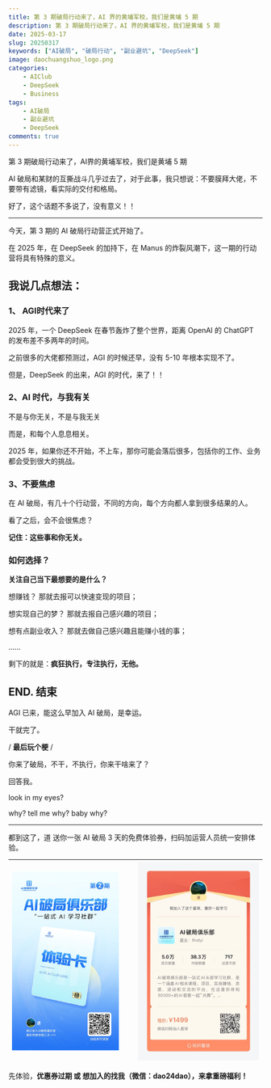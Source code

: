 ```yaml
---
title: 第 3 期破局行动来了，AI 界的黄埔军校，我们是黄埔 5 期
description: 第 3 期破局行动来了，AI 界的黄埔军校，我们是黄埔 5 期
date: 2025-03-17
slug: 20250317
keywords: ["AI破局", "破局行动", "副业避坑", "DeepSeek"]
image: daochuangshuo_logo.png
categories:
    - AIClub
    - DeepSeek
    - Business
tags:
    - AI破局
    - 副业避坑
    - DeepSeek
comments: true
---
```



第 3 期破局行动来了，AI界的黄埔军校，我们是黄埔 5 期

AI 破局和某财的互撕战斗几乎过去了，对于此事，我只想说：不要膜拜大佬，不要带有滤镜，看实际的交付和格局。

好了，这个话题不多说了，没有意义！！

---

今天，第 3 期的 AI 破局行动营正式开始了。

在 2025 年，在 DeepSeek 的加持下，在 Manus 的炸裂风潮下，这一期的行动营将具有特殊的意义。

## 我说几点想法：

### 1、 AGI时代来了

2025 年，一个 DeepSeek 在春节轰炸了整个世界，距离 OpenAI 的 ChatGPT 的发布差不多两年的时间。

之前很多的大佬都预测过，AGI 的时候还早，没有 5-10 年根本实现不了。

但是，DeepSeek 的出来，AGI 的时代，来了！！

### 2、AI 时代，与我有关

不是与你无关，不是与我无关

而是，和每个人息息相关。

2025 年，如果你还不开始，不上车，那你可能会落后很多，包括你的工作、业务都会受到很大的挑战。

### 3、不要焦虑

在 AI 破局，有几十个行动营，不同的方向，每个方向都人拿到很多结果的人。

看了之后，会不会很焦虑？

**记住：这些事和你无关。**

### 如何选择？

**关注自己当下最想要的是什么？**

想赚钱？ 那就去报可以快速变现的项目；

想实现自己的梦？ 那就去报自己感兴趣的项目；

想有点副业收入？ 那就去做自己感兴趣且能赚小钱的事；

......

剩下的就是：**疯狂执行，专注执行，无他。**


## END. 结束

AGI 已来，能这么早加入 AI 破局，是幸运。

干就完了。


/ **最后玩个梗** / 

你来了破局，不干，不执行，你来干啥来了？

回答我。

look in my eyes? 

why? tell me why? baby why?

--- 

都到这了，道 送你一张 AI 破局 3 天的免费体验券，扫码加运营人员统一安排体验。

|<div style="width:90%">![](poju_tyk.jpeg)</div>|<div style="width:100%">![](poju_xq.jpeg)</div>|
|-----|-----|

先体验，**优惠券过期 或 想加入的找我（微信：dao24dao），来拿重磅福利！**

